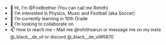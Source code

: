 - 👋 Hi, I’m @FireBrether (You can call me Rohith)
- 👀 I’m interested in Physics, Music and Football (aka Soccer)
- 🌱 I’m currently learning in 10th Grade
- 💞️ I’m looking to collaborate on 
- 📫 How to reach me - Mail me @rohithsarun or message me on my insta @_black__de_vil or discord @_black__de_vil#5870

<!---
FireBrether/FireBrether is a ✨ special ✨ repository because its `README.md` (this file) appears on your GitHub profile.
You can click the Preview link to take a look at your changes.
--->
